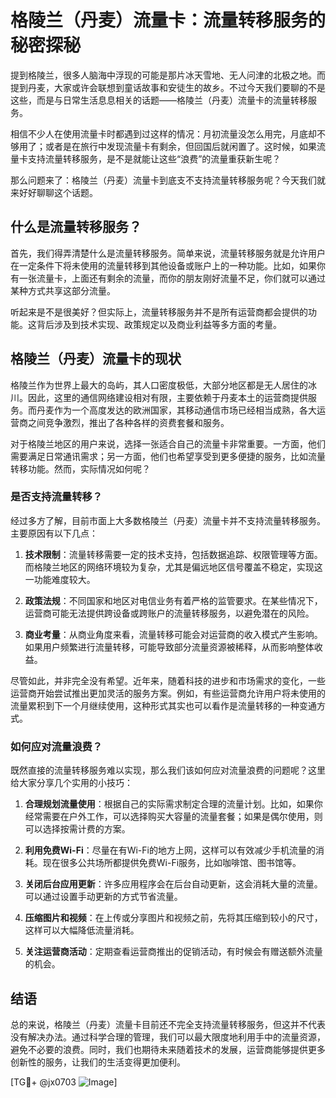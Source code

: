 # 格陵兰（丹麦）流量卡：流量转移服务的秘密探秘

提到格陵兰，很多人脑海中浮现的可能是那片冰天雪地、无人问津的北极之地。而提到丹麦，大家或许会联想到童话故事和安徒生的故乡。不过今天我们要聊的不是这些，而是与日常生活息息相关的话题——格陵兰（丹麦）流量卡的流量转移服务。

相信不少人在使用流量卡时都遇到过这样的情况：月初流量没怎么用完，月底却不够用了；或者是在旅行中发现流量卡有剩余，但回国后就闲置了。这时候，如果流量卡支持流量转移服务，是不是就能让这些“浪费”的流量重获新生呢？

那么问题来了：格陵兰（丹麦）流量卡到底支不支持流量转移服务呢？今天我们就来好好聊聊这个话题。

## 什么是流量转移服务？

首先，我们得弄清楚什么是流量转移服务。简单来说，流量转移服务就是允许用户在一定条件下将未使用的流量转移到其他设备或账户上的一种功能。比如，如果你有一张流量卡，上面还有剩余的流量，而你的朋友刚好流量不足，你们就可以通过某种方式共享这部分流量。

听起来是不是很美好？但实际上，流量转移服务并不是所有运营商都会提供的功能。这背后涉及到技术实现、政策规定以及商业利益等多方面的考量。

## 格陵兰（丹麦）流量卡的现状

格陵兰作为世界上最大的岛屿，其人口密度极低，大部分地区都是无人居住的冰川。因此，这里的通信网络建设相对有限，主要依赖于丹麦本土的运营商提供服务。而丹麦作为一个高度发达的欧洲国家，其移动通信市场已经相当成熟，各大运营商之间竞争激烈，推出了各种各样的资费套餐和服务。

对于格陵兰地区的用户来说，选择一张适合自己的流量卡非常重要。一方面，他们需要满足日常通讯需求；另一方面，他们也希望享受到更多便捷的服务，比如流量转移功能。然而，实际情况如何呢？

### 是否支持流量转移？

经过多方了解，目前市面上大多数格陵兰（丹麦）流量卡并不支持流量转移服务。主要原因有以下几点：

1. **技术限制**：流量转移需要一定的技术支持，包括数据追踪、权限管理等方面。而格陵兰地区的网络环境较为复杂，尤其是偏远地区信号覆盖不稳定，实现这一功能难度较大。
   
2. **政策法规**：不同国家和地区对电信业务有着严格的监管要求。在某些情况下，运营商可能无法提供跨设备或跨账户的流量转移服务，以避免潜在的风险。

3. **商业考量**：从商业角度来看，流量转移可能会对运营商的收入模式产生影响。如果用户频繁进行流量转移，可能导致部分流量资源被稀释，从而影响整体收益。

尽管如此，并非完全没有希望。近年来，随着科技的进步和市场需求的变化，一些运营商开始尝试推出更加灵活的服务方案。例如，有些运营商允许用户将未使用的流量累积到下一个月继续使用，这种形式其实也可以看作是流量转移的一种变通方式。

### 如何应对流量浪费？

既然直接的流量转移服务难以实现，那么我们该如何应对流量浪费的问题呢？这里给大家分享几个实用的小技巧：

1. **合理规划流量使用**：根据自己的实际需求制定合理的流量计划。比如，如果你经常需要在户外工作，可以选择购买大容量的流量套餐；如果是偶尔使用，则可以选择按需计费的方案。

2. **利用免费Wi-Fi**：尽量在有Wi-Fi的地方上网，这样可以有效减少手机流量的消耗。现在很多公共场所都提供免费Wi-Fi服务，比如咖啡馆、图书馆等。

3. **关闭后台应用更新**：许多应用程序会在后台自动更新，这会消耗大量的流量。可以通过设置手动更新的方式节省流量。

4. **压缩图片和视频**：在上传或分享图片和视频之前，先将其压缩到较小的尺寸，这样可以大幅降低流量消耗。

5. **关注运营商活动**：定期查看运营商推出的促销活动，有时候会有赠送额外流量的机会。

## 结语

总的来说，格陵兰（丹麦）流量卡目前还不完全支持流量转移服务，但这并不代表没有解决办法。通过科学合理的管理，我们可以最大限度地利用手中的流量资源，避免不必要的浪费。同时，我们也期待未来随着技术的发展，运营商能够提供更多创新性的服务，让我们的生活变得更加便利。

[TG💪+ @jx0703 ![Image](https://github.com/user-attachments/assets/dbca1d08-cadb-493c-b0ec-ad6f7a83f270)]